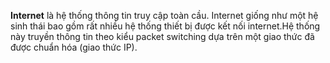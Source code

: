 **Internet** là hệ thống thông tin truy cập toàn cầu. Internet giống như một hệ sinh thái bao gồm rất nhiều hệ thống thiết bị được kết nối internet.Hệ thống này truyền thông tin theo kiểu packet switching dựa trên một giao thức đã được chuẩn hóa (giao thức IP).
